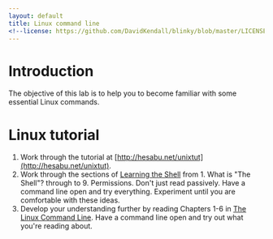 ```yaml
---
layout: default
title: Linux command line
<!--license: https://github.com/DavidKendall/blinky/blob/master/LICENSE-->
---
```


# Introduction

The objective of this lab is to help you to become familiar with some essential Linux commands.

# Linux tutorial

1. Work through the tutorial at [http://hesabu.net/unixtut](http://hesabu.net/unixtut).
2. Work through the sections of [Learning the Shell](http://linuxcommand.org/lc3_learning_the_shell.php) from 1. What is "The Shell"?
   through to 9. Permissions. Don't just read passively. Have a command line open and try everything. Experiment until you are
   comfortable with these ideas.
3. Develop your understanding further by reading Chapters 1-6 in [The Linux Command Line]({{site.raurl}}/TLCL.pdf). Have a command line open
and try out what you're reading about.

